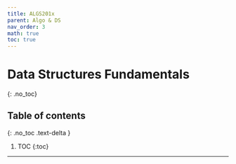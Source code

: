 ```yaml
---
title: ALGS201x
parent: Algo & DS
nav_order: 3
math: true
toc: true
---
```


# Data Structures Fundamentals
{: .no_toc}

## Table of contents
{: .no_toc .text-delta }

1. TOC
{:toc}

---
